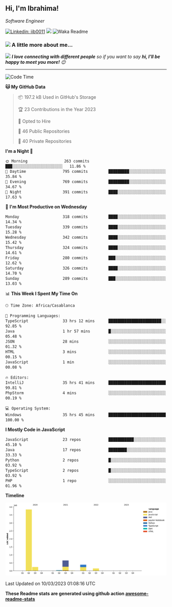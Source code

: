 <h2>Hi, I'm Ibrahima! </h2>
<p><em>Software Engineer 
</em></p>


[![Linkedin: iib0011](https://img.shields.io/badge/-iib0011-blue?style=flat-square&logo=Linkedin&logoColor=white&link=https://www.linkedin.com/in/iib0011/)](https://www.linkedin.com/in/iib0011/)
![](https://visitor-badge.glitch.me/badge?page_id=iib0011)
![Waka Readme](https://github.com/iib0011/iib0011/workflows/Waka%20Readme/badge.svg)


### <img src="https://media.giphy.com/media/VgCDAzcKvsR6OM0uWg/giphy.gif" width="50"> A little more about me...  


<img src="https://media.giphy.com/media/LnQjpWaON8nhr21vNW/giphy.gif" width="60"> <em><b>I love connecting with different people</b> so if you want to say <b>hi, I'll be happy to meet you more!</b> 😊</em>

---
<!--START_SECTION:waka-->
![Code Time](http://img.shields.io/badge/Code%20Time-1%2C934%20hrs%2053%20mins-blue)

**🐱 My GitHub Data** 

> 📦 197.2 kB Used in GitHub's Storage 
 > 
> 🏆 23 Contributions in the Year 2023
 > 
> 💼 Opted to Hire
 > 
> 📜 46 Public Repositories 
 > 
> 🔑 40 Private Repositories 
 > 
**I'm a Night 🦉** 

```text
🌞 Morning                263 commits         ███░░░░░░░░░░░░░░░░░░░░░░   11.86 % 
🌆 Daytime                795 commits         █████████░░░░░░░░░░░░░░░░   35.84 % 
🌃 Evening                769 commits         █████████░░░░░░░░░░░░░░░░   34.67 % 
🌙 Night                  391 commits         ████░░░░░░░░░░░░░░░░░░░░░   17.63 % 
```
📅 **I'm Most Productive on Wednesday** 

```text
Monday                   318 commits         ████░░░░░░░░░░░░░░░░░░░░░   14.34 % 
Tuesday                  339 commits         ████░░░░░░░░░░░░░░░░░░░░░   15.28 % 
Wednesday                342 commits         ████░░░░░░░░░░░░░░░░░░░░░   15.42 % 
Thursday                 324 commits         ████░░░░░░░░░░░░░░░░░░░░░   14.61 % 
Friday                   280 commits         ███░░░░░░░░░░░░░░░░░░░░░░   12.62 % 
Saturday                 326 commits         ████░░░░░░░░░░░░░░░░░░░░░   14.70 % 
Sunday                   289 commits         ███░░░░░░░░░░░░░░░░░░░░░░   13.03 % 
```


📊 **This Week I Spent My Time On** 

```text
🕑︎ Time Zone: Africa/Casablanca

💬 Programming Languages: 
TypeScript               33 hrs 12 mins      ███████████████████████░░   92.85 % 
Java                     1 hr 57 mins        █░░░░░░░░░░░░░░░░░░░░░░░░   05.48 % 
JSON                     28 mins             ░░░░░░░░░░░░░░░░░░░░░░░░░   01.32 % 
HTML                     3 mins              ░░░░░░░░░░░░░░░░░░░░░░░░░   00.15 % 
JavaScript               1 min               ░░░░░░░░░░░░░░░░░░░░░░░░░   00.08 % 

🔥 Editors: 
IntelliJ                 35 hrs 41 mins      █████████████████████████   99.81 % 
PhpStorm                 4 mins              ░░░░░░░░░░░░░░░░░░░░░░░░░   00.19 % 

💻 Operating System: 
Windows                  35 hrs 45 mins      █████████████████████████   100.00 % 
```

**I Mostly Code in JavaScript** 

```text
JavaScript               23 repos            ███████████░░░░░░░░░░░░░░   45.10 % 
Java                     17 repos            ████████░░░░░░░░░░░░░░░░░   33.33 % 
Python                   2 repos             █░░░░░░░░░░░░░░░░░░░░░░░░   03.92 % 
TypeScript               2 repos             █░░░░░░░░░░░░░░░░░░░░░░░░   03.92 % 
PHP                      1 repo              ░░░░░░░░░░░░░░░░░░░░░░░░░   01.96 % 
```



**Timeline**

![Lines of Code chart](https://raw.githubusercontent.com/iib0011/iib0011/master/assets/bar_graph.png)


 Last Updated on 10/03/2023 01:08:16 UTC
<!--END_SECTION:waka-->

**These Readme stats are generated using github action [awesome-readme-stats](https://github.com/iib0011/waka-readme-stats)**
